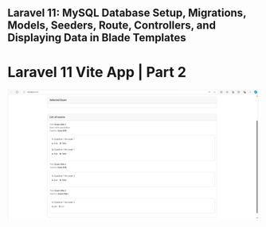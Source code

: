 ## Laravel 11: MySQL Database Setup, Migrations, Models, Seeders, Route, Controllers, and Displaying Data in Blade Templates
#  Laravel 11 Vite App | Part 2

![App Image 1](public/assets/images/yt-vid2-img-1.png)
